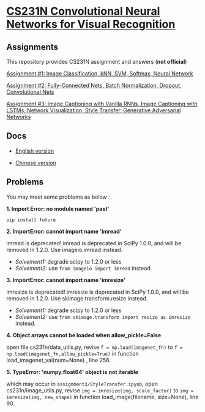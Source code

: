# [CS231N Convolutional Neural Networks for Visual Recognition](http://cs231n.github.io/)

## Assignments

This repository provides CS231N assignment and answers (**not official**)

 [Assignment #1: Image Classification, kNN, SVM, Softmax, Neural Network](http://cs231n.github.io/assignments2019/assignment1/)

 [Assignment #2: Fully-Connected Nets, Batch Normalization, Dropout, Convolutional Nets](http://cs231n.github.io/assignments2019/assignment2/)

 [Assignment #3: Image Captioning with Vanilla RNNs, Image Captioning with LSTMs, Network Visualization, Style Transfer, Generative Adversarial Networks](http://cs231n.github.io/assignments2019/assignment3/)



## Docs

- [English version](http://cs231n.github.io/)

- [Chinese version]()

## Problems
You may meet some problems as below :

**1. Import Error: no module named 'past'**

`pip install future`

**2. ImportError: cannot import name 'imread'**

imread is deprecated! imread is deprecated in SciPy 1.0.0, and will be removed in 1.2.0. Use imageio.imread instead.

- *Solvement1:* 
degrade scipy to 1.2.0 or less
- *Solvement2:* 
use `from imageio import imread` instead.

**3. ImportError: cannot import name 'imresize'**

imresize is deprecated! imresize is deprecated in SciPy 1.0.0, and will be removed in 1.2.0. Use skimage.transform.resize instead.

- *Solvement1:* 
degrade scipy to 1.2.0 or less
- *Solvement2:* 
use `from skimage.transform import resize as imresize` instead.

**4. Object arrays cannot be loaded when allow_pickle=False** 

open file cs231n/data_utils.py, revise `f = np.load(imagenet_fn)` to `f = np.load(imagenet_fn,allow_pickle=True)` in function load_imagenet_val(num=None) , line 256.

**5. TypeError: 'numpy.float64' object is not iterable**

which may occur in `assignment3/StyleTransfer.ipynb`, open cs231n/image_utils.py, revise `img = imresize(img, scale_factor)` to `img = imresize(img, new_shape)` in function load_image(filename, size=None), line 90.
  
